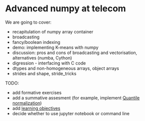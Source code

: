 # Advanced numpy at telecom

We are going to cover:

* recapitulation of numpy array container
* broadcasting
* fancy/boolean indexing
* demo: implementing K-means with numpy
* discussion: pros and cons of broadcasting and vectorisation, alternatives (numba, Cython)
* digression - interfacing with C code
* dtypes and non-homogeneous arrays, object arrays
* strides and shape, stride_tricks

TODO:

* add formative exercises
* add a summative assesment (for example, implement [Quantile normalization](https://en.wikipedia.org/wiki/Quantile_normalization))
* add [learning objectives](https://swcarpentry.github.io/instructor-training/07-design.html)
* decide whether to use jupyter notebook or command line
